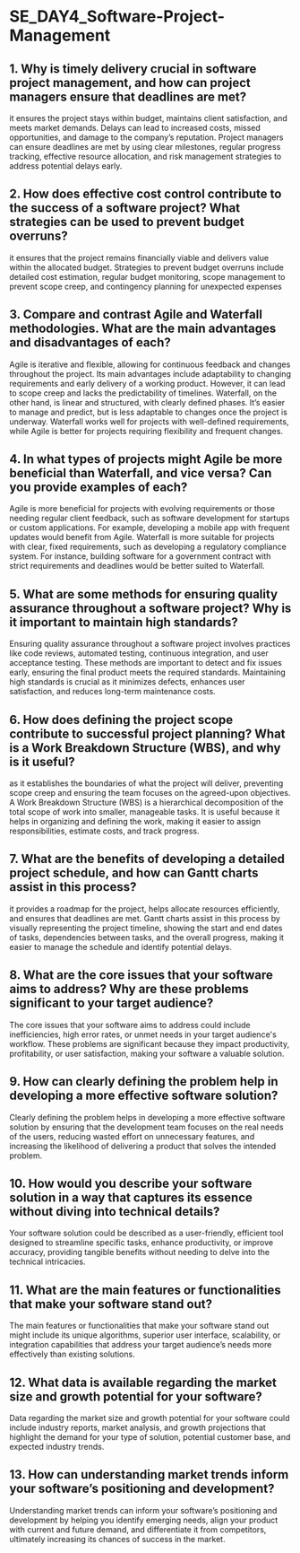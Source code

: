 # SE_DAY4_Software-Project-Management
## 1. Why is timely delivery crucial in software project management, and how can project managers ensure that deadlines are met?
it ensures the project stays within budget, maintains client satisfaction, and meets market demands. Delays can lead to increased costs, missed opportunities, and damage to the company’s reputation. Project managers can ensure deadlines are met by using clear milestones, regular progress tracking, effective resource allocation, and risk management strategies to address potential delays early.
## 2. How does effective cost control contribute to the success of a software project? What strategies can be used to prevent budget overruns?
 it ensures that the project remains financially viable and delivers value within the allocated budget. Strategies to prevent budget overruns include detailed cost estimation, regular budget monitoring, scope management to prevent scope creep, and contingency planning for unexpected expenses
## 3. Compare and contrast Agile and Waterfall methodologies. What are the main advantages and disadvantages of each?
Agile is iterative and flexible, allowing for continuous feedback and changes throughout the project. Its main advantages include adaptability to changing requirements and early delivery of a working product. However, it can lead to scope creep and lacks the predictability of timelines. Waterfall, on the other hand, is linear and structured, with clearly defined phases. It’s easier to manage and predict, but is less adaptable to changes once the project is underway. Waterfall works well for projects with well-defined requirements, while Agile is better for projects requiring flexibility and frequent changes.
## 4. In what types of projects might Agile be more beneficial than Waterfall, and vice versa? Can you provide examples of each?
Agile is more beneficial for projects with evolving requirements or those needing regular client feedback, such as software development for startups or custom applications. For example, developing a mobile app with frequent updates would benefit from Agile. Waterfall is more suitable for projects with clear, fixed requirements, such as developing a regulatory compliance system. For instance, building software for a government contract with strict requirements and deadlines would be better suited to Waterfall.
## 5. What are some methods for ensuring quality assurance throughout a software project? Why is it important to maintain high standards?
Ensuring quality assurance throughout a software project involves practices like code reviews, automated testing, continuous integration, and user acceptance testing. These methods are important to detect and fix issues early, ensuring the final product meets the required standards. Maintaining high standards is crucial as it minimizes defects, enhances user satisfaction, and reduces long-term maintenance costs.
## 6. How does defining the project scope contribute to successful project planning? What is a Work Breakdown Structure (WBS), and why is it useful?
as it establishes the boundaries of what the project will deliver, preventing scope creep and ensuring the team focuses on the agreed-upon objectives. A Work Breakdown Structure (WBS) is a hierarchical decomposition of the total scope of work into smaller, manageable tasks. It is useful because it helps in organizing and defining the work, making it easier to assign responsibilities, estimate costs, and track progress.
## 7. What are the benefits of developing a detailed project schedule, and how can Gantt charts assist in this process?
it provides a roadmap for the project, helps allocate resources efficiently, and ensures that deadlines are met. Gantt charts assist in this process by visually representing the project timeline, showing the start and end dates of tasks, dependencies between tasks, and the overall progress, making it easier to manage the schedule and identify potential delays.
## 8. What are the core issues that your software aims to address? Why are these problems significant to your target audience?
The core issues that your software aims to address could include inefficiencies, high error rates, or unmet needs in your target audience's workflow. These problems are significant because they impact productivity, profitability, or user satisfaction, making your software a valuable solution.
## 9. How can clearly defining the problem help in developing a more effective software solution?
Clearly defining the problem helps in developing a more effective software solution by ensuring that the development team focuses on the real needs of the users, reducing wasted effort on unnecessary features, and increasing the likelihood of delivering a product that solves the intended problem.
## 10. How would you describe your software solution in a way that captures its essence without diving into technical details?
Your software solution could be described as a user-friendly, efficient tool designed to streamline specific tasks, enhance productivity, or improve accuracy, providing tangible benefits without needing to delve into the technical intricacies.
## 11. What are the main features or functionalities that make your software stand out?
The main features or functionalities that make your software stand out might include its unique algorithms, superior user interface, scalability, or integration capabilities that address your target audience’s needs more effectively than existing solutions.
## 12. What data is available regarding the market size and growth potential for your software?
Data regarding the market size and growth potential for your software could include industry reports, market analysis, and growth projections that highlight the demand for your type of solution, potential customer base, and expected industry trends.
## 13. How can understanding market trends inform your software’s positioning and development?
Understanding market trends can inform your software’s positioning and development by helping you identify emerging needs, align your product with current and future demand, and differentiate it from competitors, ultimately increasing its chances of success in the market.
